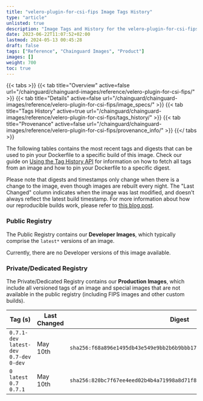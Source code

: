 ```yaml
---
title: "velero-plugin-for-csi-fips Image Tags History"
type: "article"
unlisted: true
description: "Image Tags and History for the velero-plugin-for-csi-fips Chainguard Image"
date: 2023-06-22T11:07:52+02:00
lastmod: 2024-05-13 00:45:28
draft: false
tags: ["Reference", "Chainguard Images", "Product"]
images: []
weight: 700
toc: true
---
```


{{< tabs >}}
{{< tab title="Overview" active=false url="/chainguard/chainguard-images/reference/velero-plugin-for-csi-fips/" >}}
{{< tab title="Details" active=false url="/chainguard/chainguard-images/reference/velero-plugin-for-csi-fips/image_specs/" >}}
{{< tab title="Tags History" active=true url="/chainguard/chainguard-images/reference/velero-plugin-for-csi-fips/tags_history/" >}}
{{< tab title="Provenance" active=false url="/chainguard/chainguard-images/reference/velero-plugin-for-csi-fips/provenance_info/" >}}
{{</ tabs >}}

The following tables contains the most recent tags and digests that can be used to pin your Dockerfile to a specific build of this image. Check our guide on [Using the Tag History API](/chainguard/chainguard-images/using-the-tag-history-api/) for information on how to fetch all tags from an image and how to pin your Dockerfile to a specific digest.

Please note that digests and timestamps only change when there is a change to the image, even though images are rebuilt every night. The "Last Changed" column indicates when the image was last modified, and doesn't always reflect the latest build timestamp. For more information about how our reproducible builds work, please refer to [this blog post](https://www.chainguard.dev/unchained/reproducing-chainguards-reproducible-image-builds).

### Public Registry
The Public Registry contains our **Developer Images**, which typically comprise the `latest*` versions of an image.

Currently, there are no Developer versions of this image available.

### Private/Dedicated Registry
The Private/Dedicated Registry contains our **Production Images**, which include all versioned tags of an image and special images that are not available in the public registry (including FIPS images and other custom builds).

| Tag (s)                                     | Last Changed | Digest                                                                    |
|---------------------------------------------|--------------|---------------------------------------------------------------------------|
|  `0.7.1-dev` `latest-dev` `0.7-dev` `0-dev` | May 10th     | `sha256:f68a896e1495db43e549e9bb2b6b9bbb1758d755b2cb04aa1e3383c9a22a0469` |
|  `0` `latest` `0.7` `0.7.1`                 | May 10th     | `sha256:820bc7f67ee4eed02b4b4a71998a8d71f827a65801f55e99c5daa4b53b9cddf6` |

